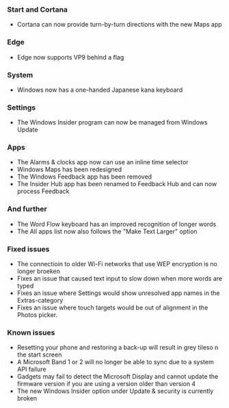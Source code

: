 ### Start and Cortana
- Cortana can now provide turn-by-turn directions with the new Maps app

### Edge
- Edge now supports VP9 behind a flag

### System
- Windows now has a one-handed Japanese kana keyboard

### Settings
- The Windows Insider program can now be managed from Windows Update


### Apps
- The Alarms & clocks app now can use an inline time selector
- Windows Maps has been redesigned
- The Windows Feedback app has been removed
- The Insider Hub app has been renamed to Feedback Hub and can now process Feedback

### And further
- The Word Flow keyboard has an improved recognition of longer words
- The All apps list now also follows the "Make Text Larger" option

### Fixed issues
- The connectioin to older Wi-Fi networks that use WEP encryption is no longer broeken
- Fixes an issue that caused text input to slow down when more words are typed
- Fixes an issue where Settings would show unresolved app names in the Extras-category
- Fixes an issue where touch targets would be out of alignment in the Photos picker.

### Known issues
- Resetting your phone and restoring a back-up will result in grey tileso n the start screen
- A Microsoft Band 1 or 2 will no longer be able to sync due to a system API failure
- Gadgets may fail to detect the Microsoft Display and cannot update the firmware version if you are using a version older than version 4
- The new Windows Insider option under Update & security is currently broken
